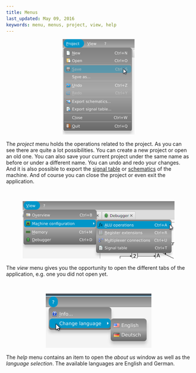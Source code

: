 ```yaml
---
title: Menus
last_updated: May 09, 2016
keywords: menu, menus, project, view, help
---
```


<p align="center">
  <img src="images/menu_project.png" />
</p>

The _project_ menu holds the operations related to the project. As you can see there are quite a lot possibilities.
You can create a new project or open an old one. You can also save your current project under the same name as before or under a different name. You can undo and redo your changes. And it is also possible to export the [signal table](mmsim_tab_signaltable.html) or [schematics](mmsim_tab_overview.html) of the machine. And of course you can close the project or even exit the application.


&nbsp;

<p align="center">
  <img src="images/menu_view_machine.png" />
</p>

The _view_ menu gives you the opportunity to open the different tabs of the application, e.g. one you did not open yet.


&nbsp;

<p align="center">
  <img src="images/menu_help.png" />
</p>

The _help_ menu contains an item to open the _about us_ window as well as the _language selection_. The available languages are English and German.